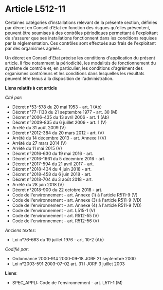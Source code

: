 # Article L512-11

Certaines catégories d'installations relevant de la présente section, définies par décret en Conseil d'Etat en fonction des
risques qu'elles présentent, peuvent être soumises à des contrôles périodiques permettant à l'exploitant de s'assurer que ses
installations fonctionnent dans les conditions requises par la réglementation. Ces contrôles sont effectués aux frais de
l'exploitant par des organismes agréés.

Un décret en Conseil d'Etat précise les conditions d'application du présent article. Il fixe notamment la périodicité, les
modalités de fonctionnement du système de contrôle et, en particulier, les conditions d'agrément des organismes contrôleurs
et les conditions dans lesquelles les résultats peuvent être tenus à la disposition de l'administration.

**Liens relatifs à cet article**

_Cité par_:

  - Décret n°53-578 du 20 mai 1953 - art. 1 (Ab)
  - Décret n°77-1133 du 21 septembre 1977 - art. 30 (M)
  - Décret n°2006-435 du 13 avril 2006 - art. 1 (Ab)
  - Décret n°2009-835 du 6 juillet 2009 - art. 1 (V)
  - Arrêté du 31 août 2009 (V)
  - Décret n°2012-384  du 20 mars 2012 - art. (V)
  - Arrêté du 14 décembre 2013 - art. Annexe I (V)
  - Arrêté du 27 mars 2014 (V)
  - Arrêté du 11 mai 2015 (V)
  - Décret n°2016-630 du 19 mai 2016 - art.
  - Décret n°2016-1661 du 5 décembre 2016 - art.
  - Décret n°2017-594 du 21 avril 2017 - art.
  - Décret n°2018-434 du 4 juin 2018 - art.
  - Décret n°2018-458 du 6 juin 2018 - art.
  - Décret n°2018-704 du 3 août 2018 - art.
  - Arrêté du 28 juin 2018 (V)
  - Décret n°2018-900 du 22 octobre 2018 - art.
  - Code de l'environnement - art. Annexe (1) à l'article R511-9 (V)
  - Code de l'environnement - art. Annexe (3) à l'article R511-9 (VD)
  - Code de l'environnement - art. Annexe (4) à l'article R511-9 (VD)
  - Code de l'environnement - art. L515-1 (V)
  - Code de l'environnement - art. R512-55 (V)
  - Code de l'environnement - art. R512-56 (V)

_Anciens textes_:

  - Loi n°76-663 du 19 juillet 1976 - art. 10-2 (Ab)

_Codifié par_:

  - Ordonnance 2000-914 2000-09-18 JORF 21 septembre 2000
  - Loi n°2003-591 2003-07-02 art. 31 I JORF 3 juillet 2003

**Liens**:

  - SPEC_APPLI: Code de l'environnement - art. L511-1 (M)
